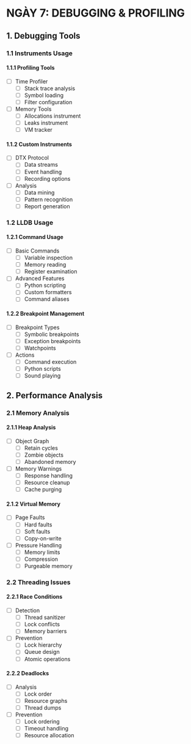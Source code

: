 # NGÀY 7: DEBUGGING & PROFILING

## 1. Debugging Tools

### 1.1 Instruments Usage
#### 1.1.1 Profiling Tools
- [ ] Time Profiler
  - [ ] Stack trace analysis
  - [ ] Symbol loading
  - [ ] Filter configuration
- [ ] Memory Tools
  - [ ] Allocations instrument
  - [ ] Leaks instrument
  - [ ] VM tracker

#### 1.1.2 Custom Instruments
- [ ] DTX Protocol
  - [ ] Data streams
  - [ ] Event handling
  - [ ] Recording options
- [ ] Analysis
  - [ ] Data mining
  - [ ] Pattern recognition
  - [ ] Report generation

### 1.2 LLDB Usage
#### 1.2.1 Command Usage
- [ ] Basic Commands
  - [ ] Variable inspection
  - [ ] Memory reading
  - [ ] Register examination
- [ ] Advanced Features
  - [ ] Python scripting
  - [ ] Custom formatters
  - [ ] Command aliases

#### 1.2.2 Breakpoint Management
- [ ] Breakpoint Types
  - [ ] Symbolic breakpoints
  - [ ] Exception breakpoints
  - [ ] Watchpoints
- [ ] Actions
  - [ ] Command execution
  - [ ] Python scripts
  - [ ] Sound playing

## 2. Performance Analysis

### 2.1 Memory Analysis
#### 2.1.1 Heap Analysis
- [ ] Object Graph
  - [ ] Retain cycles
  - [ ] Zombie objects
  - [ ] Abandoned memory
- [ ] Memory Warnings
  - [ ] Response handling
  - [ ] Resource cleanup
  - [ ] Cache purging

#### 2.1.2 Virtual Memory
- [ ] Page Faults
  - [ ] Hard faults
  - [ ] Soft faults
  - [ ] Copy-on-write
- [ ] Pressure Handling
  - [ ] Memory limits
  - [ ] Compression
  - [ ] Purgeable memory

### 2.2 Threading Issues
#### 2.2.1 Race Conditions
- [ ] Detection
  - [ ] Thread sanitizer
  - [ ] Lock conflicts
  - [ ] Memory barriers
- [ ] Prevention
  - [ ] Lock hierarchy
  - [ ] Queue design
  - [ ] Atomic operations

#### 2.2.2 Deadlocks
- [ ] Analysis
  - [ ] Lock order
  - [ ] Resource graphs
  - [ ] Thread dumps
- [ ] Prevention
  - [ ] Lock ordering
  - [ ] Timeout handling
  - [ ] Resource allocation
